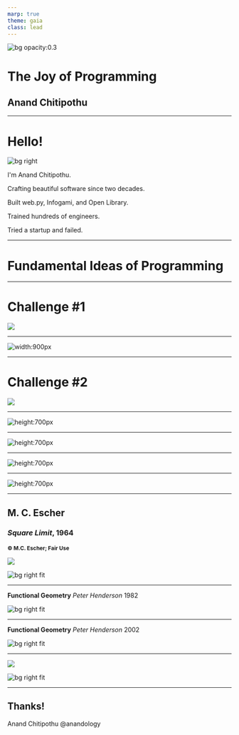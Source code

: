 ```yaml
---
marp: true
theme: gaia
class: lead
---
```


<style>
foreignObject:has (> section.intro) {
    width: 80% !important;
}

section.intro {
    margin-right: -100px;
    padding-right: 0px;
}
section.intro a {
    text-decoration: none;
    color: inherit;
}

section.footnote p {
  position:absolute !important;
  bottom: 0 !important;
  left:0 !important;
  width:100%;
  padding: 10px;
}
section.plist h2 {
    margin-top: -40px;
}

h2 code, li code {
    color: inherit !important;
    background-color: inherit !important;
    font-weight: inherit !important;
}

h4 {
    font-size: 12px !important;
    margin: 0;
    padding: 0;
}

section.gallery {
    background: white;
}

</style>

<!-- class: lead invert -->

![bg opacity:0.3](images/maze.png)

# The Joy of Programming
## Anand Chitipothu

---
<!-- class: lead  -->

# Hello!

<!-- class: intro  -->

![bg right](images/anand.png)

I'm Anand Chitipothu.

Crafting beautiful software since two decades.

Built web.py, Infogami, and
Open Library.

Trained hundreds of engineers.

Tried a startup and failed.

---

<!-- class: lead invert -->

# Fundamental Ideas of Programming

---

<!-- class: lead -->

# Challenge #1

![](images/circle-python.png)

---

<!-- class: lead -->

![width:900px](images/circles-gallery.png)


---

# Challenge #2

![](images/fish-python.png)

---

![height:700px](images/fish-gallery.png)

---

![height:700px](images/squarelimit-1.png)

---

![height:700px](images/squarelimit-2.png)

---

![height:700px](images/squarelimit-3.png)

---
## M. C. Escher

### _Square Limit_, 1964
#### &copy; M.C. Escher; Fair Use

![](images/escher-photo.jpg)

![bg right fit](images/escher-squarelimit.jpg)

---

**Functional Geometry**
_Peter Henderson_
1982

![bg right fit](images/funcgeo.png)

---
**Functional Geometry**
_Peter Henderson_
2002

![bg right fit](images/funcgeo2.png)

---

![](images/sicp-cover.jpg)

![bg right fit](images/sicp-picture-language.gif)

---

## Thanks!

Anand Chitipothu
@anandology
